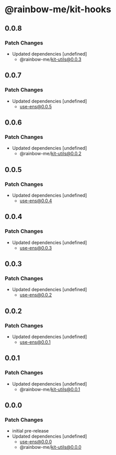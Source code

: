# @rainbow-me/kit-hooks

## 0.0.8

### Patch Changes

- Updated dependencies [undefined]
  - @rainbow-me/kit-utils@0.0.3

## 0.0.7

### Patch Changes

- Updated dependencies [undefined]
  - use-ens@0.0.5

## 0.0.6

### Patch Changes

- Updated dependencies [undefined]
  - @rainbow-me/kit-utils@0.0.2

## 0.0.5

### Patch Changes

- Updated dependencies [undefined]
  - use-ens@0.0.4

## 0.0.4

### Patch Changes

- Updated dependencies [undefined]
  - use-ens@0.0.3

## 0.0.3

### Patch Changes

- Updated dependencies [undefined]
  - use-ens@0.0.2

## 0.0.2

### Patch Changes

- Updated dependencies [undefined]
  - use-ens@0.0.1

## 0.0.1

### Patch Changes

- Updated dependencies [undefined]
  - @rainbow-me/kit-utils@0.0.1

## 0.0.0

### Patch Changes

- initial pre-release
- Updated dependencies [undefined]
  - use-ens@0.0.0
  - @rainbow-me/kit-utils@0.0.0

